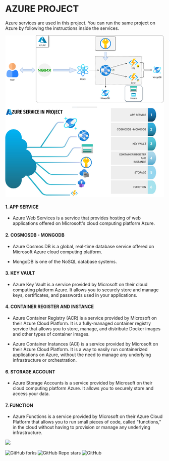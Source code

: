 # AZURE PROJECT
Azure services are used in this project. You can run the same project on Azure by following the instructions inside the services.

![Azure](./doc/images/azure.png)

#### 1. APP SERVICE
- Azure Web Services is a service that provides hosting of web applications offered on Microsoft's cloud computing platform Azure.

#### 2. COSMOSDB - MONGODB
- Azure Cosmos DB is a global, real-time database service offered on Microsoft Azure cloud computing platform.

- MongoDB is one of the NoSQL database systems.

#### 3. KEY VAULT
- Azure Key Vault is a service provided by Microsoft on their cloud computing platform Azure. It allows you to securely store and manage keys, certificates, and passwords used in your applications.
#### 4. CONTAINER REGISTER AND INSTANCE
- Azure Container Registry (ACR) is a service provided by Microsoft on their Azure Cloud Platform. It is a fully-managed container registry service that allows you to store, manage, and distribute Docker images and other types of container images.

- Azure Container Instances (ACI) is a service provided by Microsoft on their Azure Cloud Platform. It is a way to easily run containerized applications on Azure, without the need to manage any underlying infrastructure or orchestration.

#### 6. STORAGE ACCOUNT
- Azure Storage Accounts is a service provided by Microsoft on their cloud computing platform Azure. It allows you to securely store and access your data.
#### 7. FUNCTION

- Azure Functions is a service provided by Microsoft on their Azure Cloud Platform that allows you to run small pieces of code, called "functions," in the cloud without having to provision or manage any underlying infrastructure.


<p align="left">
 <a href="https://www.linkedin.com/in/ramazanakkulak/">
 <img src="https://img.shields.io/badge/LinkedIn-0077B5?style=for-the-badge&logo=linkedin&logoColor=white" width="100" />
 </a>
</p>

![GitHub forks](https://img.shields.io/github/forks/ramazanakkulak/azure_project?style=social)
![GitHub Repo stars](https://img.shields.io/github/stars/ramazanakkulak/azure_project?style=social)
![GitHub](https://img.shields.io/github/license/ramazanakkulak/azure_project)
